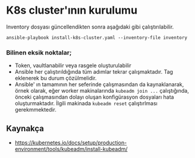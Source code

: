 # K8s cluster'ının kurulumu


Inventory dosyası güncellendikten sonra aşağıdaki gibi çalıştırılabilir.

```
ansible-playbook install-k8s-cluster.yaml --inventory-file inventory
```

### Bilinen eksik noktalar;

- Token, vaultlanabilir veya rasgele oluşturulabilir
- Ansible her çalıştırıldığında tüm adımlar tekrar çalışmaktadır. Tag eklenerek bu durum çözülmelidir.
- Ansible' ın tamamının her seferinde çalışmasından da kaynaklanarak, örnek olarak, eğer worker makinalarında `kubeadm join ...`
çalıştığında, önceki çalışmasından dolayı oluşan konfigürasyon dosyaları hata oluşturmaktadır. İlgili makinada `kubeadm reset`  çalıştırlması gerekmmektedir.

## Kaynakça

- https://kubernetes.io/docs/setup/production-environment/tools/kubeadm/install-kubeadm/

